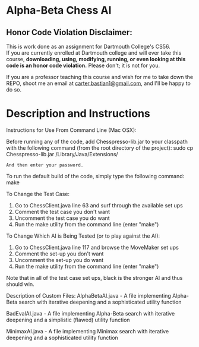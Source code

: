 # Alpha-Beta Chess AI

## Honor Code Violation Disclaimer:                                                
This is work done as an assignment for Dartmouth College's CS56.                   
If you are currently enrolled at Dartmouth college and will ever take this course, **downloading, using, modifying, running, or even looking at this code is an honor code violation.** Please don't; it is not for you.
                                                                                   
If you are a professor teaching this course and wish for me to take down the REPO, shoot me an email at carter.bastian1@gmail.com, and I'll be happy to do so. 

# Description and Instructions
Instructions for Use From Command Line (Mac OSX):

Before running any of the code, add Chesspresso-lib.jar to your classpath with 
the following command (from the root directory of the project):
    sudo cp Chesspresso-lib.jar /Library/Java/Extensions/

    And then enter your password.

To run the default build of the code, simply type the following command:
    make

To Change the Test Case:
  1. Go to ChessClient.java line 63 and surf through the available set ups
  2. Comment the test case you don't want
  3. Uncomment the test case you do want
  4. Run the make utility from the command line (enter "make")

To Change Which AI is Being Tested (or to play against the AI):
  1. Go to ChessClient.java line 117 and browse the MoveMaker set ups
  2. Comment the set-up you don't want
  3. Uncomment the set-up you do want
  4. Run the make utility from the command line (enter "make")

Note that in all of the test case set ups, black is the stronger AI and thus
should win.


Description of Custom Files:
  AlphaBetaAI.java  -   A file implementing Alpha-Beta search with iterative 
                        deepening and a sophisticated utility function

  BadEvalAI.java    -   A file implementing Alpha-Beta search with iterative
                        deepening and a simplistic (flawed) utility function

  MinimaxAI.java    -   A file implementing Minimax search with iterative
                        deepening and a sophisticated utility function
